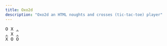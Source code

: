 ```yaml
---
title: Oxo2d 
description: "Oxo2d an HTML noughts and crosses (tic-tac-toe) player"
---
```


<pre class="oxo2d">
O X <a href="../1s/">.</a>
<a href="../12/">.</a> X <a href="../17/">.</a>
X O O
</pre>
